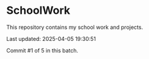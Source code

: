 # SchoolWork

This repository contains my school work and projects.

Last updated: 2025-04-05 19:30:51

Commit #1 of 5 in this batch.